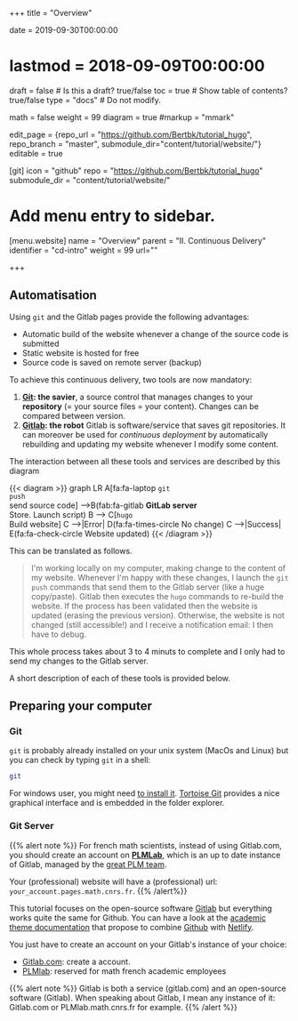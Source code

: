+++
title = "Overview"

date = 2019-09-30T00:00:00
# lastmod = 2018-09-09T00:00:00

draft = false  # Is this a draft? true/false
toc = true  # Show table of contents? true/false
type = "docs"  # Do not modify.

math = false
weight = 99
diagram = true
#markup = "mmark"

edit_page = {repo_url = "https://github.com/Bertbk/tutorial_hugo", repo_branch = "master", submodule_dir="content/tutorial/website/"}
editable = true

[git]
  icon = "github"
  repo = "https://github.com/Bertbk/tutorial_hugo"
  submodule_dir = "content/tutorial/website/"

# Add menu entry to sidebar.
[menu.website]
  name = "Overview"
  parent = "II. Continuous Delivery"
  identifier = "cd-intro"
  weight = 99
  url=""

+++

## Automatisation

Using `git` and the Gitlab pages provide the following advantages:

- Automatic build of the website whenever a change of the source code is submitted
- Static website is hosted for free
- Source code is saved on remote server (backup)

To achieve this continuous delivery, two tools are now mandatory:

1. **[<i class="fa fa-code-branch"></i> Git](https://git-scm.com/): the savier**, a source control that manages changes to your **repository** (= your source files = your content). Changes can be compared between version.
2. **[<i class="fab fa-gitlab"></i> Gitlab](https://gitlab.com): the robot** Gitlab is software/service that saves git repositories. It can moreover be used for *continuous deployment* by automatically rebuilding and updating my website whenever I modify some content.

The interaction between all these tools and services are described by this diagram

{{< diagram >}}
graph LR
    A[fa:fa-laptop <code>git push</code><br>send source code] -->B(fab:fa-gitlab <strong>GitLab server</strong><br>Store. Launch script)
    B --> C[<code>hugo</code><br>Build website]
    C -->|Error| D(fa:fa-times-circle No change)
    C -->|Success| E(fa:fa-check-circle Website updated)
{{< /diagram >}}

This can be translated as follows. 

> I'm working locally on my computer, making change to the content of my website. Whenever I'm happy with these changes, I launch the `git push` commands that send them to the Gitlab server (like a huge copy/paste). Gitlab then executes the `hugo` commands to re-build the website. If the process has been validated then the website is updated (erasing the previous version). Otherwise, the website is not changed (still accessible!) and I receive a notification email: I then have to debug.

This whole process takes about 3 to 4 minuts to complete and I only had to send my changes to the Gitlab server.

A short description of each of these tools is provided below.

## Preparing your computer

### Git

`git` is probably already installed on your unix system (MacOs and Linux) but you can check by typing `git` in a shell:
```bash
git
```
For windows user, you might need [to install it](https://git-scm.com/download/win). [Tortoise Git](https://tortoisegit.org/) provides a nice graphical interface and is embedded in the folder explorer.

### Git Server

{{% alert note %}}
For french math scientists, instead of using Gitlab.com, you should create an account on [**PLMLab**](https://plmlab.math.cnrs.fr/), which is an up to date instance of Gitlab, managed by the [great PLM team](https://portail.math.cnrs.fr/).

Your (professional) website will have a (professional) url: `your_account.pages.math.cnrs.fr`.
{{% /alert%}}

This tutorial focuses on the open-source software [Gitlab](https://gitlab.com) but everything works quite the same for Github. You can have a look at the [academic theme documentation](https://sourcethemes.com/academic/docs/install/) that propose to combine [Github](https://gohugo.io/hosting-and-deployment/hosting-on-github/) with [Netlify](https://netlify.com).

You just have to create an account on your Gitlab's instance of your choice:

- [Gitlab.com](https://gitlab.com): create a  account. 
- [PLMlab](https://plmlab.math.cnrs.fr/): reserved for math french academic employees

{{% alert note %}}
Gitlab is both a service (gitlab.com) and an open-source software (Gitlab). When speaking about Gitlab, I mean any instance of it: Gitlab.com or PLMlab.math.cnrs.fr for example.
{{% /alert %}}